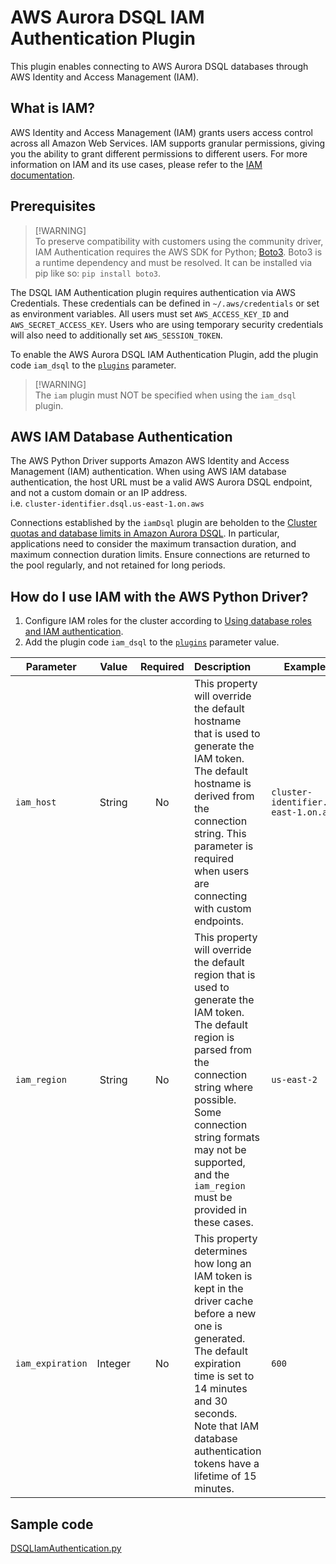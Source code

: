 # AWS Aurora DSQL IAM Authentication Plugin

This plugin enables connecting to AWS Aurora DSQL databases through AWS Identity and Access Management (IAM).

## What is IAM?
AWS Identity and Access Management (IAM) grants users access control across all Amazon Web Services. IAM supports granular permissions, giving you the ability to grant different permissions to different users. For more information on IAM and its use cases, please refer to the [IAM documentation](https://docs.aws.amazon.com/IAM/latest/UserGuide/introduction.html).

## Prerequisites
> [!WARNING]\
> To preserve compatibility with customers using the community driver, IAM Authentication requires the AWS SDK for Python; [Boto3](https://pypi.org/project/boto3/). Boto3 is a runtime dependency and must be resolved. It can be installed via pip like so: `pip install boto3`.

The DSQL IAM Authentication plugin requires authentication via AWS Credentials. These credentials can be defined in `~/.aws/credentials` or set as environment variables. All users must set `AWS_ACCESS_KEY_ID` and `AWS_SECRET_ACCESS_KEY`. Users who are using temporary security credentials will also need to additionally set `AWS_SESSION_TOKEN`.

To enable the AWS Aurora DSQL IAM Authentication Plugin, add the plugin code `iam_dsql` to the [`plugins`](../UsingThePythonDriver.md#connection-plugin-manager-parameters) parameter.

> [!WARNING]\
> The `iam` plugin must NOT be specified when using the `iam_dsql` plugin.

## AWS IAM Database Authentication
The AWS Python Driver supports Amazon AWS Identity and Access Management (IAM) authentication. When using AWS IAM database authentication, the host URL must be a valid AWS Aurora DSQL endpoint, and not a custom domain or an IP address.
<br>i.e. `cluster-identifier.dsql.us-east-1.on.aws`

Connections established by the `iamDsql` plugin are beholden to the [Cluster quotas and database limits in Amazon Aurora DSQL](https://docs.aws.amazon.com/aurora-dsql/latest/userguide/CHAP_quotas.html). In particular, applications need to consider the maximum transaction duration, and maximum connection duration limits. Ensure connections are returned to the pool regularly, and not retained for long periods.


## How do I use IAM with the AWS Python Driver?
1. Configure IAM roles for the cluster according to [Using database roles and IAM authentication](https://docs.aws.amazon.com/aurora-dsql/latest/userguide/using-database-and-iam-roles.html).
2. Add the plugin code `iam_dsql` to the [`plugins`](../UsingThePythonDriver.md#connection-plugin-manager-parameters) parameter value.

| Parameter          |  Value  | Required | Description                                                                                                                                                                                                                                                                                            | Example Value                                       |
|--------------------|:-------:|:--------:|:-------------------------------------------------------------------------------------------------------------------------------------------------------------------------------------------------------------------------------------------------------------------------------------------------------|-----------------------------------------------------|
| `iam_host`         | String  |    No    | This property will override the default hostname that is used to generate the IAM token. The default hostname is derived from the connection string. This parameter is required when users are connecting with custom endpoints.                                                                       | `cluster-identifier.dsql.us-east-1.on.aws` |
| `iam_region`       | String  |    No    | This property will override the default region that is used to generate the IAM token. The default region is parsed from the connection string where possible. Some connection string formats may not be supported, and the `iam_region` must be provided in these cases.                                                                                                                                                     | `us-east-2`                                         |
| `iam_expiration`   | Integer |    No    | This property determines how long an IAM token is kept in the driver cache before a new one is generated. The default expiration time is set to 14 minutes and 30 seconds. Note that IAM database authentication tokens have a lifetime of 15 minutes.                                                 | `600`                                               |

## Sample code

[DSQLIamAuthentication.py](../../examples/DSQLIamAuthentication.py)

